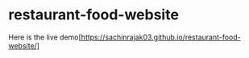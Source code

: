 # restaurant-food-website

Here is the live demo[https://sachinrajak03.github.io/restaurant-food-website/]
